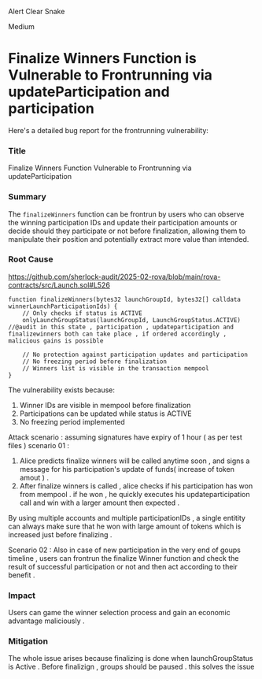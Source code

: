 Alert Clear Snake

Medium

# Finalize Winners Function is  Vulnerable to Frontrunning via updateParticipation and participation

Here's a detailed bug report for the frontrunning vulnerability:

### Title
Finalize Winners Function Vulnerable to Frontrunning via updateParticipation

### Summary
The `finalizeWinners` function can be frontrun by users who can observe the winning participation IDs and update their participation amounts or decide should they participate or not  before finalization, allowing them to manipulate their position and potentially extract more value than intended.

### Root Cause
https://github.com/sherlock-audit/2025-02-rova/blob/main/rova-contracts/src/Launch.sol#L526
```solidity
function finalizeWinners(bytes32 launchGroupId, bytes32[] calldata winnerLaunchParticipationIds) {
    // Only checks if status is ACTIVE
    onlyLaunchGroupStatus(launchGroupId, LaunchGroupStatus.ACTIVE) //@audit in this state , participation , updateparticipation and finalizewinners both can take place , if ordered accordingly , malicious gains is possible 
    
    // No protection against participation updates and participation 
    // No freezing period before finalization
    // Winners list is visible in the transaction mempool
}
```

The vulnerability exists because:
1. Winner IDs are visible in mempool before finalization
2. Participations can be updated while status is ACTIVE
3. No freezing period implemented

Attack scenario :
assuming signatures have expiry of 1 hour ( as per test files )
scenario 01 : 
1. Alice  predicts finalize winners will be called anytime soon , and signs a message for his participation's update of funds( increase of token amout ) . 
2. After finalize winners is called , alice checks if his participation has won from mempool . if he won , he quickly executes his updateparticipation call and win with a larger amount then expected . 

By using  multiple accounts and multiple participationIDs , a single entitity can always make sure that he won with large amount of tokens which is increased just before finalizing . 

Scenario 02 : 
Also in case of new participation in the very end of goups timeline , users can frontrun the finalize Winner function and check the result of successful participation or not and then act according to their benefit . 

### Impact
Users can game the winner selection process and gain an economic advantage maliciously . 


### Mitigation
The whole issue arises because finalizing is done when launchGroupStatus is Active . Before finalizign , groups should be paused .
this solves the issue 